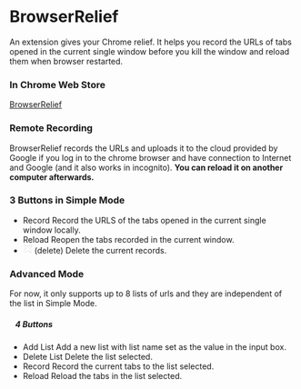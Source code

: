 # BrowserRelief
An extension gives your Chrome relief. It helps you record the URLs of tabs opened in the current single window before you kill the window and reload them when browser restarted.


### In Chrome Web Store
[BrowserRelief](https://chrome.google.com/webstore/detail/browserrelief/egbhplapbklmpgmlgndgggnacggahjfj)


### Remote Recording
BrowserRelief records the URLs and uploads it to the cloud provided by Google if you log in to the chrome browser and have connection to Internet and Google (and it also works in incognito). **You can reload it on another computer afterwards.**

### 3 Buttons in Simple Mode
* Record
Record the URLS of the tabs opened in the current single window locally.
* Reload
Reopen the tabs recorded in the current window.
* ![cross](deleteCross.png) (delete)
Delete the current records.

### Advanced Mode
For now, it only supports up to 8 lists of urls and they are independent of the list in Simple Mode. 
##### &nbsp;&nbsp; 4 Buttons
* Add List
Add a new list with list name set as the value in the input box. 
* Delete List
Delete the list selected.
* Record
Record the current tabs to the list selected.
* Reload
Reload the tabs in the list selected.